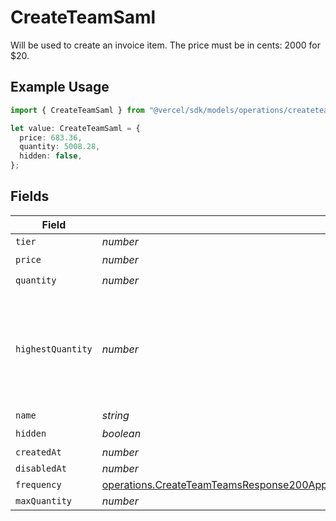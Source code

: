 # CreateTeamSaml

Will be used to create an invoice item. The price must be in cents: 2000 for $20.

## Example Usage

```typescript
import { CreateTeamSaml } from "@vercel/sdk/models/operations/createteam.js";

let value: CreateTeamSaml = {
  price: 683.36,
  quantity: 5008.28,
  hidden: false,
};
```

## Fields

| Field                                                                                                                                                                                                                | Type                                                                                                                                                                                                                 | Required                                                                                                                                                                                                             | Description                                                                                                                                                                                                          |
| -------------------------------------------------------------------------------------------------------------------------------------------------------------------------------------------------------------------- | -------------------------------------------------------------------------------------------------------------------------------------------------------------------------------------------------------------------- | -------------------------------------------------------------------------------------------------------------------------------------------------------------------------------------------------------------------- | -------------------------------------------------------------------------------------------------------------------------------------------------------------------------------------------------------------------- |
| `tier`                                                                                                                                                                                                               | *number*                                                                                                                                                                                                             | :heavy_minus_sign:                                                                                                                                                                                                   | N/A                                                                                                                                                                                                                  |
| `price`                                                                                                                                                                                                              | *number*                                                                                                                                                                                                             | :heavy_check_mark:                                                                                                                                                                                                   | N/A                                                                                                                                                                                                                  |
| `quantity`                                                                                                                                                                                                           | *number*                                                                                                                                                                                                             | :heavy_check_mark:                                                                                                                                                                                                   | N/A                                                                                                                                                                                                                  |
| `highestQuantity`                                                                                                                                                                                                    | *number*                                                                                                                                                                                                             | :heavy_minus_sign:                                                                                                                                                                                                   | The highest quantity in the current period. Used to render the correct enable/disable UI for add-ons.                                                                                                                |
| `name`                                                                                                                                                                                                               | *string*                                                                                                                                                                                                             | :heavy_minus_sign:                                                                                                                                                                                                   | N/A                                                                                                                                                                                                                  |
| `hidden`                                                                                                                                                                                                             | *boolean*                                                                                                                                                                                                            | :heavy_check_mark:                                                                                                                                                                                                   | N/A                                                                                                                                                                                                                  |
| `createdAt`                                                                                                                                                                                                          | *number*                                                                                                                                                                                                             | :heavy_minus_sign:                                                                                                                                                                                                   | N/A                                                                                                                                                                                                                  |
| `disabledAt`                                                                                                                                                                                                         | *number*                                                                                                                                                                                                             | :heavy_minus_sign:                                                                                                                                                                                                   | N/A                                                                                                                                                                                                                  |
| `frequency`                                                                                                                                                                                                          | [operations.CreateTeamTeamsResponse200ApplicationJSONResponseBodyBillingInvoiceItemsSamlFrequency](../../models/operations/createteamteamsresponse200applicationjsonresponsebodybillinginvoiceitemssamlfrequency.md) | :heavy_minus_sign:                                                                                                                                                                                                   | N/A                                                                                                                                                                                                                  |
| `maxQuantity`                                                                                                                                                                                                        | *number*                                                                                                                                                                                                             | :heavy_minus_sign:                                                                                                                                                                                                   | N/A                                                                                                                                                                                                                  |